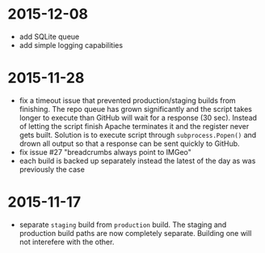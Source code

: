 # 2015-12-08

- add SQLite queue
- add simple logging capabilities

# 2015-11-28

- fix a timeout issue that prevented production/staging builds from finishing. The repo queue has grown significantly and the script takes longer to execute than GitHub will wait for a response (30 sec). Instead of letting the script finish Apache terminates it and the register never gets built. Solution is to execute script through `subprocess.Popen()` and drown all output so that a response can be sent quickly to GitHub.
- fix issue #27 "breadcrumbs always point to IMGeo"
- each build is backed up separately instead the latest of the day as was previously the case

# 2015-11-17 

- separate `staging` build from `production` build. The staging and production build paths are now completely separate. Building one will not interefere with the other. 
